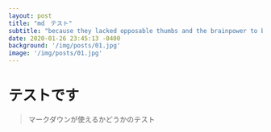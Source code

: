 ```yaml
---
layout: post
title: "md　テスト"
subtitle: "because they lacked opposable thumbs and the brainpower to build a space program."
date: 2020-01-26 23:45:13 -0400
background: '/img/posts/01.jpg'
image: '/img/posts/01.jpg'
---
```


# テストです
> マークダウンが使えるかどうかのテスト
